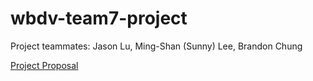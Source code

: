 # wbdv-team7-project
Project teammates: Jason Lu, Ming-Shan (Sunny) Lee, Brandon Chung

[Project Proposal](https://docs.google.com/document/d/1ONe7WProuPn7-8YvbqSoXkkr6HMFJo9PdAnpZzLJkgM/edit?usp=sharing)
